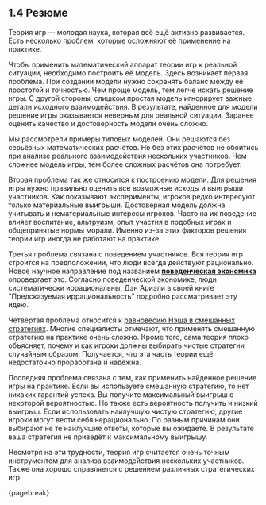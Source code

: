 ## 1.4 Резюме

Теория игр — молодая наука, которая всё ещё активно развивается. Есть несколько проблем, которые осложняют её применение на практике.

Чтобы применить математический аппарат теории игр к реальной ситуации, необходимо построить её модель. Здесь возникает первая проблема. При создании модели нужно сохранять баланс между её простотой и точностью. Чем проще модель, тем легче искать решение игры. С другой стороны, слишком простая модель игнорирует важные детали исходного взаимодействия. В результате, найденное для модели решение игры оказывается неверным для реальной ситуации. Заранее оценить качество и достоверность модели очень сложно.

Мы рассмотрели примеры типовых моделей. Они решаются без серьёзных математических расчётов. Но без этих расчётов не обойтись при анализе реального взаимодействия нескольких участников. Чем сложнее модель игры, тем более сложных расчётов она потребует.

Вторая проблема так же относится к построению модели. Для решения игры нужно правильно оценить все возможные исходы и выигрыши участников. Как показывают эксперименты, игроков редко интересуют только материальные выигрыши. Достоверная модель должна учитывать и нематериальные интересы игроков. Часто на их поведение влияет воспитание, альтруизм, опыт участия в подобных играх и общепринятые нормы морали. Именно из-за этих факторов решения теории игр иногда не работают на практике.

Третья проблема связана с поведением участников. Вся теория игр строится на предположении, что люди всегда действуют рационально. Новое научное направление под названием [**поведенческая экономика**](https://ru.wikipedia.org/wiki/Поведенческая_экономика) опровергает это. Согласно поведенческой экономике, люди систематически иррациональны. Дэн Ариэли в своей книге "Предсказуемая иррациональность" подробно рассматривает эту идею.

Четвёртая проблема относится к [равновесию Нэша в смешанных стратегиях](https://360wiki.ru/wiki/Strategy_(game_theory)#A_disputed_meaning). Многие специалисты отмечают, что применять смешанную стратегию на практике очень сложно. Кроме того, сама теория плохо объясняет, почему и как игроки должны выбирать чистые стратегии случайным образом. Получается, что эта часть теории ещё недостаточно проработана и надёжна.

Последняя проблема связана с тем, как применить найденное решение игры на практике. Если вы используете смешанную стратегию, то нет никаких гарантий успеха. Вы получите максимальный выигрыш с некоторой вероятностью. Но также есть вероятность получить и низкий выигрыш. Если использовать наилучшую чистую стратегию, другие игроки могут вести себя нерационально. По разным причинам они выбирают не те наилучшие ответы, которые вы ожидаете. В результате ваша стратегия не приведёт к максимальному выигрышу.

Несмотря на эти трудности, теория игр считается очень точным инструментом для анализа взаимодействия нескольких участников. Также она хорошо справляется с решением различных стратегических игр.

{pagebreak}
